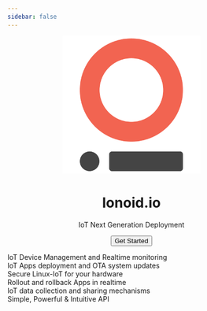 ```yaml
---
sidebar: false
---
```

<figure align='center'>
  <img src='/logo.png' id="big-logo">
  <h1 id='main-title'>Ionoid.io</h1>
  <p id='secondary-title'>
    IoT Next Generation Deployment
  </p>
  <button id="get-started-button" onclick="window.location='/docs/introduction.html'">Get Started</button>
</figure>
<div id="features">
  <div class='feature-left'>
    IoT Device Management and Realtime monitoring
  </div>
  <div class='feature-right'>
    IoT Apps deployment and OTA system updates
  </div>
  <div class='feature-left'>
    <i class="fab fa-linux"></i> Secure Linux-IoT for your hardware
  </div>
  <div class='feature-right'>
    Rollout and rollback Apps in realtime
  </div>
  <div class='feature-left'>
    IoT data collection and sharing mechanisms
  </div>
  <div class='feature-right'>
    Simple, Powerful & Intuitive API
  </div>
</div>